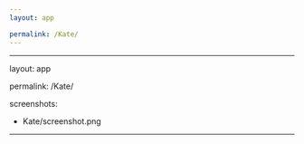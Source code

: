 ```yaml
---
layout: app

permalink: /Kate/
---
```

---
layout: app

permalink: /Kate/

screenshots:
  - Kate/screenshot.png
---

